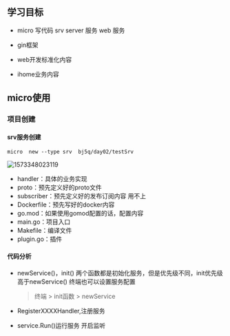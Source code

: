 ## 学习目标

+ micro 写代码     srv   server  服务    web  服务



+ gin框架



+ web开发标准化内容



+ ihome业务内容

## micro使用

### 项目创建

#### srv服务创建

```
micro  new --type srv  bj5q/day02/testSrv
```



![1573348023119](C:\Users\GodYoung\Desktop\代码\day02\assets\1573348023119.png)

+ handler：具体的业务实现
+ proto：预先定义好的proto文件
+ subscriber：预先定义好的发布订阅内容  用不上
+ Dockerfile：预先写好的docker内容
+ go.mod：如果使用gomod配置的话，配置内容
+ main.go：项目入口
+ Makefile：编译文件
+ plugin.go：插件 

#### 代码分析

+ newService()，init() 两个函数都是初始化服务，但是优先级不同，init优先级高于newService()   终端也可以设置服务配置

  > 终端 >  init函数  >  newService

+ RegisterXXXXHandler,注册服务

+ service.Run()运行服务  开启监听